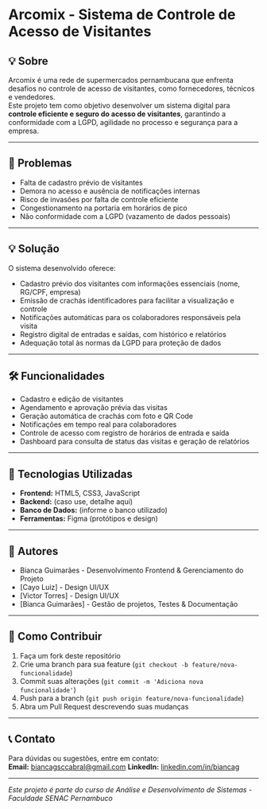 # Arcomix - Sistema de Controle de Acesso de Visitantes

## 💡 Sobre

Arcomix é uma rede de supermercados pernambucana que enfrenta desafios no controle de acesso de visitantes, como fornecedores, técnicos e vendedores.  
Este projeto tem como objetivo desenvolver um sistema digital para **controle eficiente e seguro do acesso de visitantes**, garantindo a conformidade com a LGPD, agilidade no processo e segurança para a empresa.

---

## 🚩 Problemas

- Falta de cadastro prévio de visitantes  
- Demora no acesso e ausência de notificações internas  
- Risco de invasões por falta de controle eficiente  
- Congestionamento na portaria em horários de pico  
- Não conformidade com a LGPD (vazamento de dados pessoais)

---

## 💡 Solução

O sistema desenvolvido oferece:  
- Cadastro prévio dos visitantes com informações essenciais (nome, RG/CPF, empresa)  
- Emissão de crachás identificadores para facilitar a visualização e controle  
- Notificações automáticas para os colaboradores responsáveis pela visita  
- Registro digital de entradas e saídas, com histórico e relatórios  
- Adequação total às normas da LGPD para proteção de dados

---

## 🛠️ Funcionalidades

- Cadastro e edição de visitantes  
- Agendamento e aprovação prévia das visitas  
- Geração automática de crachás com foto e QR Code  
- Notificações em tempo real para colaboradores  
- Controle de acesso com registro de horários de entrada e saída  
- Dashboard para consulta de status das visitas e geração de relatórios  

---

## 🚀 Tecnologias Utilizadas

- **Frontend:** HTML5, CSS3, JavaScript  
- **Backend:** (caso use, detalhe aqui)  
- **Banco de Dados:** (informe o banco utilizado)  
- **Ferramentas:** Figma (protótipos e design)  

---

## 👥 Autores

- Bianca Guimarães - Desenvolvimento Frontend & Gerenciamento do Projeto  
- [Cayo Luiz] - Design UI/UX  
- [Victor Torres] - Design UI/UX  
- [Bianca Guimarães] - Gestão de projetos, Testes & Documentação  

---

## 📌 Como Contribuir

1. Faça um fork deste repositório  
2. Crie uma branch para sua feature (`git checkout -b feature/nova-funcionalidade`)  
3. Commit suas alterações (`git commit -m 'Adiciona nova funcionalidade'`)  
4. Push para a branch (`git push origin feature/nova-funcionalidade`)  
5. Abra um Pull Request descrevendo suas mudanças  

---

## 📞 Contato

Para dúvidas ou sugestões, entre em contato:  
**Email:** biancagsccabral@gmail.com 
**LinkedIn:** [linkedin.com/in/biancag](https://www.linkedin.com/in/bianca-guimar%C3%A3essacabral/)  

---

*Este projeto é parte do curso de Análise e Desenvolvimento de Sistemas - Faculdade SENAC Pernambuco*

